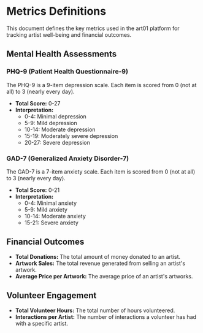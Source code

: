 # Metrics Definitions

This document defines the key metrics used in the art01 platform for tracking artist well-being and financial outcomes.

## Mental Health Assessments

### PHQ-9 (Patient Health Questionnaire-9)

The PHQ-9 is a 9-item depression scale. Each item is scored from 0 (not at all) to 3 (nearly every day).

*   **Total Score:** 0-27
*   **Interpretation:**
    *   0-4: Minimal depression
    *   5-9: Mild depression
    *   10-14: Moderate depression
    *   15-19: Moderately severe depression
    *   20-27: Severe depression

### GAD-7 (Generalized Anxiety Disorder-7)

The GAD-7 is a 7-item anxiety scale. Each item is scored from 0 (not at all) to 3 (nearly every day).

*   **Total Score:** 0-21
*   **Interpretation:**
    *   0-4: Minimal anxiety
    *   5-9: Mild anxiety
    *   10-14: Moderate anxiety
    *   15-21: Severe anxiety

## Financial Outcomes

*   **Total Donations:** The total amount of money donated to an artist.
*   **Artwork Sales:** The total revenue generated from selling an artist's artwork.
*   **Average Price per Artwork:** The average price of an artist's artworks.

## Volunteer Engagement

*   **Total Volunteer Hours:** The total number of hours volunteered.
*   **Interactions per Artist:** The number of interactions a volunteer has had with a specific artist.
